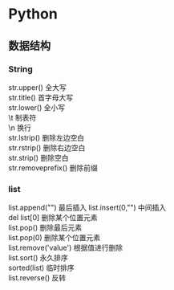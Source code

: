 # Python
##  数据结构
###  String
str.upper()  全大写  
str.title()  首字母大写  
str.lower()  全小写  
\t  制表符  
\n  换行  
str.lstrip()  删除左边空白  
str.rstrip()  删除右边空白  
str.strip()  删除空白  
str.removeprefix()  删除前缀  
###  list  
list.append("")  最后插入
list.insert(0,"")  中间插入  
del list[0]  删除某个位置元素  
list.pop()  删除最后元素  
list.pop(0)  删除某个位置元素  
list.remove('value')  根据值进行删除  
list.sort()  永久排序  
sorted(list)  临时排序  
list.reverse()  反转  

